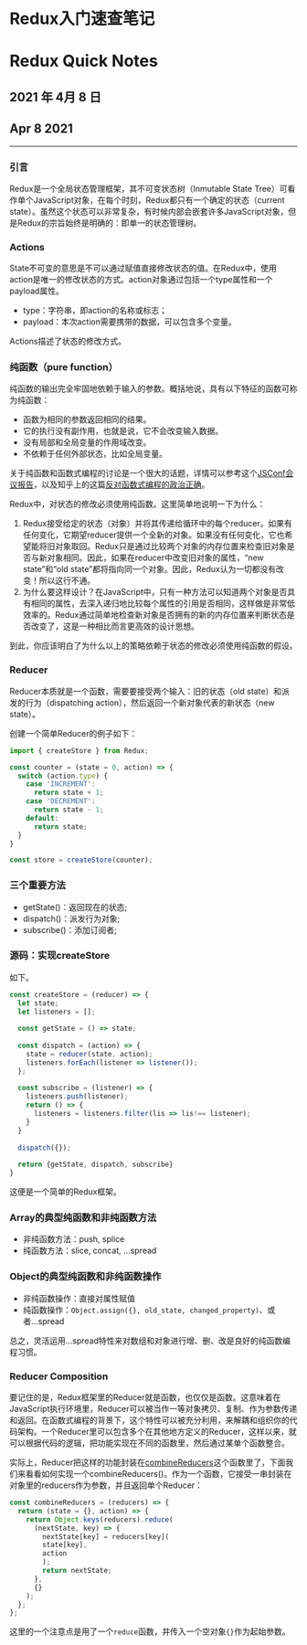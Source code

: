 # Redux入门速查笔记

# Redux Quick Notes

## 2021 年 4月 8 日

## Apr 8 2021

---

### 引言

Redux是一个全局状态管理框架，其不可变状态树（Inmutable State Tree）可看作单个JavaScript对象，在每个时刻，Redux都只有一个确定的状态（current state）。虽然这个状态可以非常复杂，有时候内部会嵌套许多JavaScript对象，但是Redux的宗旨始终是明确的：即单一的状态管理树。

### Actions

State不可变的意思是不可以通过赋值直接修改状态的值。在Redux中，使用action是唯一的修改状态的方式。action对象通过包括一个type属性和一个payload属性。

- type：字符串，即action的名称或标志；
- payload：本次action需要携带的数据，可以包含多个变量。

Actions描述了状态的修改方式。

### 纯函数（pure function）

纯函数的输出完全牢固地依赖于输入的参数。概括地说，具有以下特征的函数可称为纯函数：

- 函数为相同的参数返回相同的结果。
- 它的执行没有副作用，也就是说，它不会改变输入数据。
- 没有局部和全局变量的作用域改变。
- 不依赖于任何外部状态，比如全局变量。

关于纯函数和函数式编程的讨论是一个很大的话题，详情可以参考这个[JSConf会议报告](https://www.youtube.com/watch?v=e-5obm1G_FY&t=1475s)，以及知乎上的这篇[反对函数式编程的政治正确](https://zhuanlan.zhihu.com/p/51563817)。

Redux中，对状态的修改必须使用纯函数。这里简单地说明一下为什么：

1. Redux接受给定的状态（对象）并将其传递给循环中的每个reducer。如果有任何变化，它期望reducer提供一个全新的对象。如果没有任何变化，它也希望能将旧对象取回。Redux只是通过比较两个对象的内存位置来检查旧对象是否与新对象相同。因此，如果在reducer中改变旧对象的属性，“new state”和“old state”都将指向同一个对象。因此，Redux认为一切都没有改变！所以这行不通。
2. 为什么要这样设计？在JavaScript中，只有一种方法可以知道两个对象是否具有相同的属性，去深入递归地比较每个属性的引用是否相同，这样做是非常低效率的。Redux通过简单地检查新对象是否拥有的新的内存位置来判断状态是否改变了，这是一种相比而言更高效的设计思想。

到此，你应该明白了为什么以上的策略依赖于状态的修改必须使用纯函数的假设。

### Reducer

Reducer本质就是一个函数，需要要接受两个输入：旧的状态（old state）和派发的行为（dispatching action），然后返回一个新对象代表的新状态（new state）。

创建一个简单Reducer的例子如下：

```js
import { createStore } from Redux;

const counter = (state = 0, action) => {
  switch (action.type) {
    case 'INCREMENT':
      return state + 1;
    case 'DECREMENT':
      return state - 1;
    default:
      return state;
  }
}

const store = createStore(counter);
```

### 三个重要方法

- getState()：返回现在的状态;
- dispatch()：派发行为对象;
- subscribe()：添加订阅者;

### 源码：实现createStore

如下。

```js
const createStore = (reducer) => {
  let state;
  let listeners = [];
  
  const getState = () => state;
  
  const dispatch = (action) => {
    state = reducer(state, action);
    listeners.forEach(listener => listener());
  };
  
  const subscribe = (listener) => {
    listeners.push(listener);
    return () => {
      listeners = listeners.filter(lis => lis!== listener);
    }
  }
  
  dispatch({});
  
  return {getState, dispatch, subscribe}
}
```

这便是一个简单的Redux框架。

### Array的典型纯函数和非纯函数方法

- 非纯函数方法：push, splice
- 纯函数方法：slice, concat, ...spread

### Object的典型纯函数和非纯函数操作

- 非纯函数操作：直接对属性赋值
- 纯函数操作：`Object.assign({}, old_state, changed_property)`、或者...spread

总之，灵活运用...spread特性来对数组和对象进行增、删、改是良好的纯函数编程习惯。

### Reducer Composition

要记住的是，Redux框架里的Reducer就是函数，也仅仅是函数。这意味着在JavaScript执行环境里，Reducer可以被当作一等对象拷贝、复制、作为参数传递和返回。在函数式编程的背景下，这个特性可以被充分利用，来解耦和组织你的代码架构。一个Reducer里可以包含多个在其他地方定义的Reducer，这样以来，就可以根据代码的逻辑，把功能实现在不同的函数里，然后通过某单个函数整合。

实际上，Reducer把这样的功能封装在[combineReducers](https://redux.js.org/api/combinereducers)这个函数里了，下面我们来看看如何实现一个combineReducers()。作为一个函数，它接受一串封装在对象里的reducers作为参数，并且返回单个Reducer：

```js
const combineReducers = (reducers) => {
  return (state = {}, action) => {
    return Object.keys(reducers).reduce(
      (nextState, key) => {
        nextState[key] = reducers[key](
        state[key],
        action
        );
        return nextState;
      },
      {}
    );
  };
};
```

这里的一个注意点是用了一个`reduce`函数，并传入一个空对象`{}`作为起始参数。

